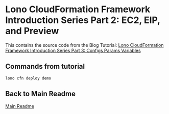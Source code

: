 # Lono CloudFormation Framework Introduction Series Part 2: EC2, EIP, and Preview

This contains the source code from the Blog Tutorial: [Lono CloudFormation Framework Introduction Series Part 3: Configs Params Variables](...)

## Commands from tutorial

    lono cfn deploy demo

## Back to Main Readme

[Main Readme](https://github.com/tongueroo/lono-cloudformation-examples)
